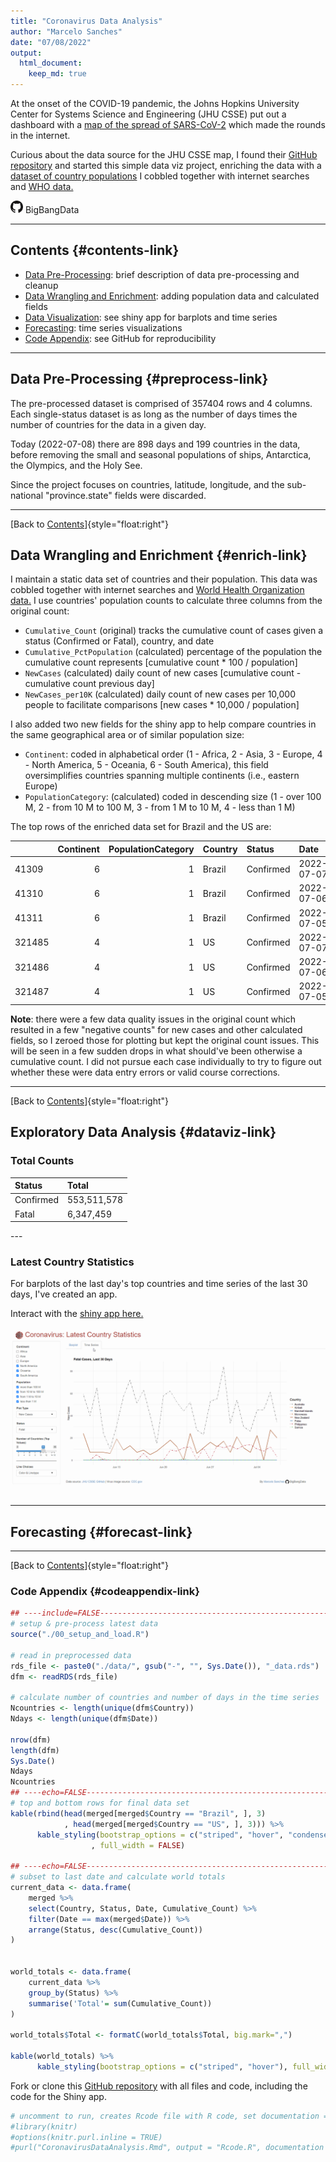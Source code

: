 ```yaml
---
title: "Coronavirus Data Analysis"
author: "Marcelo Sanches"
date: "07/08/2022"
output: 
  html_document:
    keep_md: true
---
```




At the onset of the COVID-19 pandemic, the Johns Hopkins University Center for Systems Science and Engineering (JHU CSSE) put out a dashboard with a [map of the spread of SARS-CoV-2](https://coronavirus.jhu.edu/map.html) which made the rounds in the internet.

Curious about the data source for the JHU CSSE map, I found their [GitHub repository](https://github.com/CSSEGISandData/COVID-19) and started this simple data viz project, enriching the data with a [dataset of country populations](https://github.com/BigBangData/CoronavirusDataAnalysis/blob/covid/data/country_population.csv) I cobbled together with internet searches and [WHO data.](https://apps.who.int/gho/data/view.main.POP2040ALL)


[<img src="CoronavirusShinyApp/www/GitHub-Mark-32px.png" style="width:20px;"/>](https://github.com/BigBangData/CoronavirusDataAnalysis) BigBangData


---

## Contents {#contents-link}

* [Data Pre-Processing](#preprocess-link): brief description of data pre-processing and cleanup
* [Data Wrangling and Enrichment](#enrich-link): adding population data and calculated fields
* [Data Visualization](#dataviz-link): see shiny app for barplots and time series
* [Forecasting](#forecast-link): time series visualizations
* [Code Appendix](#codeappendix-link): see GitHub for reproducibility

---

## Data Pre-Processing {#preprocess-link}





The pre-processed dataset is comprised of 357404 rows and 4 columns. Each single-status dataset is as long as the number of days times the number of countries for the data in a given day. 

Today (2022-07-08) there are 898 days and 199 countries in the data, before removing the small and seasonal populations of ships, Antarctica, the Olympics, and the Holy See. 

Since the project focuses on countries, latitude, longitude, and the sub-national "province.state" fields were discarded.

---

[Back to [Contents](#contents-link)]{style="float:right"}


## Data Wrangling and Enrichment {#enrich-link}


I maintain a static data set of countries and their population. This data was cobbled together with internet searches and [World Health Organization data.](https://apps.who.int/gho/data/view.main.POP2040ALL) I use countries' population counts to calculate three columns from the original count:

- `Cumulative_Count` (original) tracks the cumulative count of cases given a status (Confirmed or Fatal), country, and date
- `Cumulative_PctPopulation` (calculated) percentage of the population the cumulative count represents [cumulative count * 100 / population]
- `NewCases` (calculated) daily count of new cases [cumulative count - cumulative count previous day]
- `NewCases_per10K` (calculated) daily count of new cases per 10,000 people to facilitate comparisons [new cases * 10,000 / population]

I also added two new fields for the shiny app to help compare countries in the same geographical area or of similar population size:

- `Continent`: coded in alphabetical order (1 - Africa, 2 - Asia, 3 - Europe, 4 - North America, 5 - Oceania, 6 - South America), this field oversimplifies countries spanning multiple continents (i.e., eastern Europe)
- `PopulationCategory`: (calculated) coded in descending size (1 - over 100 M, 2 - from 10 M to 100 M, 3 - from 1 M to 10 M, 4 - less than 1 M)

The top rows of the enriched data set for Brazil and the US are:

<table class="table table-striped table-hover table-condensed" style="width: auto !important; margin-left: auto; margin-right: auto;">
 <thead>
  <tr>
   <th style="text-align:left;">   </th>
   <th style="text-align:right;"> Continent </th>
   <th style="text-align:right;"> PopulationCategory </th>
   <th style="text-align:left;"> Country </th>
   <th style="text-align:left;"> Status </th>
   <th style="text-align:left;"> Date </th>
   <th style="text-align:right;"> Cumulative_Count </th>
   <th style="text-align:right;"> Cumulative_PctPopulation </th>
   <th style="text-align:right;"> NewCases </th>
   <th style="text-align:right;"> NewCases_per10K </th>
  </tr>
 </thead>
<tbody>
  <tr>
   <td style="text-align:left;"> 41309 </td>
   <td style="text-align:right;"> 6 </td>
   <td style="text-align:right;"> 1 </td>
   <td style="text-align:left;"> Brazil </td>
   <td style="text-align:left;"> Confirmed </td>
   <td style="text-align:left;"> 2022-07-07 </td>
   <td style="text-align:right;"> 32759730 </td>
   <td style="text-align:right;"> 15.77619 </td>
   <td style="text-align:right;"> 72050 </td>
   <td style="text-align:right;"> 3.469731 </td>
  </tr>
  <tr>
   <td style="text-align:left;"> 41310 </td>
   <td style="text-align:right;"> 6 </td>
   <td style="text-align:right;"> 1 </td>
   <td style="text-align:left;"> Brazil </td>
   <td style="text-align:left;"> Confirmed </td>
   <td style="text-align:left;"> 2022-07-06 </td>
   <td style="text-align:right;"> 32687680 </td>
   <td style="text-align:right;"> 15.74149 </td>
   <td style="text-align:right;"> 77166 </td>
   <td style="text-align:right;"> 3.716103 </td>
  </tr>
  <tr>
   <td style="text-align:left;"> 41311 </td>
   <td style="text-align:right;"> 6 </td>
   <td style="text-align:right;"> 1 </td>
   <td style="text-align:left;"> Brazil </td>
   <td style="text-align:left;"> Confirmed </td>
   <td style="text-align:left;"> 2022-07-05 </td>
   <td style="text-align:right;"> 32610514 </td>
   <td style="text-align:right;"> 15.70433 </td>
   <td style="text-align:right;"> 74591 </td>
   <td style="text-align:right;"> 3.592098 </td>
  </tr>
  <tr>
   <td style="text-align:left;"> 321485 </td>
   <td style="text-align:right;"> 4 </td>
   <td style="text-align:right;"> 1 </td>
   <td style="text-align:left;"> US </td>
   <td style="text-align:left;"> Confirmed </td>
   <td style="text-align:left;"> 2022-07-07 </td>
   <td style="text-align:right;"> 88381589 </td>
   <td style="text-align:right;"> 27.43236 </td>
   <td style="text-align:right;"> 118681 </td>
   <td style="text-align:right;"> 3.683686 </td>
  </tr>
  <tr>
   <td style="text-align:left;"> 321486 </td>
   <td style="text-align:right;"> 4 </td>
   <td style="text-align:right;"> 1 </td>
   <td style="text-align:left;"> US </td>
   <td style="text-align:left;"> Confirmed </td>
   <td style="text-align:left;"> 2022-07-06 </td>
   <td style="text-align:right;"> 88262908 </td>
   <td style="text-align:right;"> 27.39553 </td>
   <td style="text-align:right;"> 197006 </td>
   <td style="text-align:right;"> 6.114781 </td>
  </tr>
  <tr>
   <td style="text-align:left;"> 321487 </td>
   <td style="text-align:right;"> 4 </td>
   <td style="text-align:right;"> 1 </td>
   <td style="text-align:left;"> US </td>
   <td style="text-align:left;"> Confirmed </td>
   <td style="text-align:left;"> 2022-07-05 </td>
   <td style="text-align:right;"> 88065902 </td>
   <td style="text-align:right;"> 27.33438 </td>
   <td style="text-align:right;"> 144053 </td>
   <td style="text-align:right;"> 4.471196 </td>
  </tr>
</tbody>
</table>


__Note__: there were a few data quality issues in the original count which resulted in a few "negative counts" for new cases and other calculated fields, so I zeroed those for plotting but kept the original count issues. This will be seen in a few sudden drops in what should've been otherwise a cumulative count. I did not pursue each case individually to try to figure out whether these were data entry errors or valid course corrections.

---

[Back to [Contents](#contents-link)]{style="float:right"}


## Exploratory Data Analysis {#dataviz-link}


### Total Counts



<table class="table table-striped table-hover" style="width: auto !important; margin-left: auto; margin-right: auto;">
 <thead>
  <tr>
   <th style="text-align:left;"> Status </th>
   <th style="text-align:left;"> Total </th>
  </tr>
 </thead>
<tbody>
  <tr>
   <td style="text-align:left;"> Confirmed </td>
   <td style="text-align:left;"> 553,511,578 </td>
  </tr>
  <tr>
   <td style="text-align:left;"> Fatal </td>
   <td style="text-align:left;"> 6,347,459 </td>
  </tr>
</tbody>
</table>
---

### Latest Country Statistics

For barplots of the last day's top countries and time series of the last 30 days, I've created an app.

Interact with the [shiny app here.](https://bigbangdata.shinyapps.io/shinyapp/)

![](./img/shinyapp.gif)

---

## Forecasting {#forecast-link}





---


[Back to [Contents](#contents-link)]{style="float:right"}

### Code Appendix {#codeappendix-link}


```r
## ----include=FALSE------------------------------------------------------
# setup & pre-process latest data
source("./00_setup_and_load.R")

# read in preprocessed data
rds_file <- paste0("./data/", gsub("-", "", Sys.Date()), "_data.rds")
dfm <- readRDS(rds_file)

# calculate number of countries and number of days in the time series
Ncountries <- length(unique(dfm$Country))
Ndays <- length(unique(dfm$Date))

nrow(dfm)
length(dfm)
Sys.Date()
Ndays
Ncountries
## ----echo=FALSE------------------------------------------------------
# top and bottom rows for final data set
kable(rbind(head(merged[merged$Country == "Brazil", ], 3)
            , head(merged[merged$Country == "US", ], 3))) %>%
      kable_styling(bootstrap_options = c("striped", "hover", "condensed")
                  , full_width = FALSE)

## ----echo=FALSE------------------------------------------------------
# subset to last date and calculate world totals
current_data <- data.frame(
    merged %>%
    select(Country, Status, Date, Cumulative_Count) %>%
    filter(Date == max(merged$Date)) %>%
    arrange(Status, desc(Cumulative_Count))
)


world_totals <- data.frame(
    current_data %>%
    group_by(Status) %>%
    summarise('Total'= sum(Cumulative_Count))
)

world_totals$Total <- formatC(world_totals$Total, big.mark=",")

kable(world_totals) %>%
      kable_styling(bootstrap_options = c("striped", "hover"), full_width = FALSE)
```

Fork or clone this [GitHub repository](https://github.com/BigBangData/CoronavirusDataAnalysis) with all files and code, including the code for the Shiny app.



```r
# uncomment to run, creates Rcode file with R code, set documentation = 1 to avoid text commentary
#library(knitr)
#options(knitr.purl.inline = TRUE)
#purl("CoronavirusDataAnalysis.Rmd", output = "Rcode.R", documentation = 1)
```
